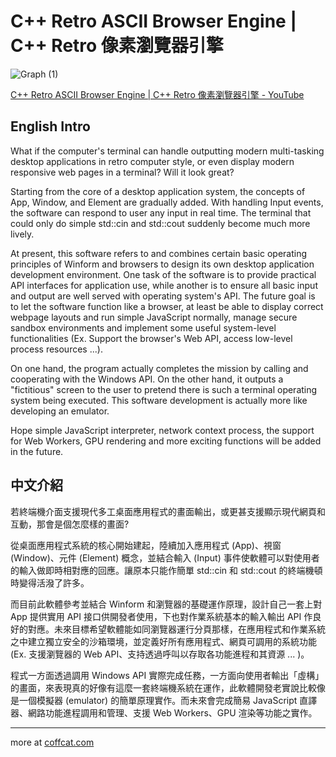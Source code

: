 # C++ Retro ASCII Browser Engine | C++ Retro 像素瀏覽器引擎

![Graph (1)](https://github.com/IIIHSUAN/myWINDOWS/assets/53747303/807bad4f-5d32-4ecf-885f-f155b2f2db35)

[C++ Retro ASCII Browser Engine | C++ Retro 像素瀏覽器引擎 - YouTube](https://www.youtube.com/watch?v=RFosePU5LI8&ab_channel=shibacookie)

## English Intro

What if the computer's terminal can handle outputting modern multi-tasking desktop applications in retro computer style, or even display modern responsive web pages in a terminal? Will it look great?

Starting from the core of a desktop application system, the concepts of App, Window, and Element are gradually added. With handling Input events, the software can respond to user any input in real time. The terminal that could only do simple std::cin and std::cout suddenly become much more lively.

At present, this software refers to and combines certain basic operating principles of Winform and browsers to design its own desktop application development environment. One task of the software is to provide practical API interfaces for application use, while another is to ensure all basic input and output are well served with operating system's API. The future goal is to let the software function like a browser, at least be able to display correct webpage layouts and run simple JavaScript normally, manage secure sandbox environments and implement some useful system-level functionalities (Ex. Support the browser's Web API, access low-level process resources ...).

On one hand, the program actually completes the mission by calling and cooperating with the Windows API. On the other hand, it outputs a "fictitious" screen to the user to pretend there is such a terminal operating system being executed. This software development is actually more like developing an emulator.

Hope simple JavaScript interpreter, network context process, the support for Web Workers, GPU rendering and more exciting functions will be added in the future.

## 中文介紹

若終端機介面支援現代多工桌面應用程式的畫面輸出，或更甚支援顯示現代網頁和互動，那會是個怎麼樣的畫面?

從桌面應用程式系統的核心開始建起，陸續加入應用程式 (App)、視窗 (Window)、元件 (Element) 概念，並結合輸入 (Input) 事件使軟體可以對使用者的輸入做即時相對應的回應。讓原本只能作簡單 std::cin 和 std::cout 的終端機頓時變得活潑了許多。

而目前此軟體參考並結合 Winform 和瀏覽器的基礎運作原理，設計自己一套上對 App 提供實用 API 接口供開發者使用，下也對作業系統基本的輸入輸出 API 作良好的對應。未來目標希望軟體能如同瀏覽器運行分頁那樣，在應用程式和作業系統之中建立獨立安全的沙箱環境，並定義好所有應用程式、網頁可調用的系統功能 (Ex. 支援瀏覽器的 Web API、支持透過呼叫以存取各功能進程和其資源 ... )。

程式一方面透過調用 Windows API 實際完成任務，一方面向使用者輸出「虛構」的畫面，來表現真的好像有這麼一套終端機系統在運作，此軟體開發老實說比較像是一個模擬器 (emulator) 的簡單原理實作。而未來會完成簡易 JavaScript 直譯器、網路功能進程調用和管理、支援 Web Workers、GPU 渲染等功能之實作。

---

more at [coffcat.com](https://coffcat.com)
